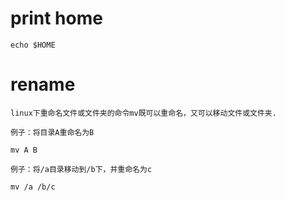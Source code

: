 # print home 
```
echo $HOME
```


# rename
```
linux下重命名文件或文件夹的命令mv既可以重命名，又可以移动文件或文件夹.

例子：将目录A重命名为B

mv A B

例子：将/a目录移动到/b下，并重命名为c

mv /a /b/c
```